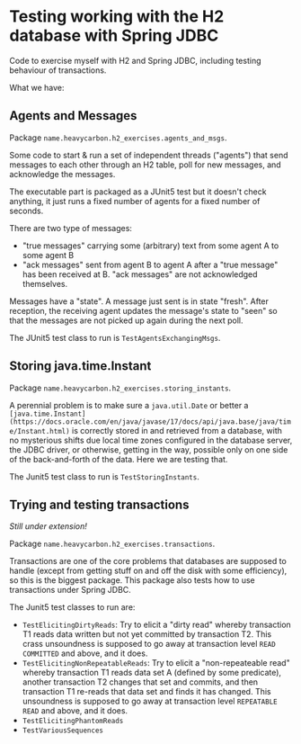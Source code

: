 # Testing working with the H2 database with Spring JDBC

Code to exercise myself with H2 and Spring JDBC, including testing behaviour of transactions.

What we have:

## Agents and Messages

Package `name.heavycarbon.h2_exercises.agents_and_msgs`.

Some code to start & run a set of independent threads ("agents") that send messages to each 
other through an H2 table, poll for new messages, and acknowledge the messages.

The executable part is packaged as a JUnit5 test but it doesn't check anything, it just runs
a fixed number of agents for a fixed number of seconds.

There are two type of messages:

- "true messages" carrying some (arbitrary) text from some agent A to some agent B
- "ack messages" sent from agent B to agent A after a "true message" has been
  received at B. "ack messages" are not acknowledged themselves.

Messages have a "state". A message just sent is in state "fresh". After reception,
the receiving agent updates the message's state to "seen" so that the
messages are not picked up again during the next poll.

The JUnit5 test class to run is `TestAgentsExchangingMsgs`.

## Storing java.time.Instant

Package `name.heavycarbon.h2_exercises.storing_instants`.

A perennial problem is to make sure a `java.util.Date` or better a `[java.time.Instant](https://docs.oracle.com/en/java/javase/17/docs/api/java.base/java/time/Instant.html)`
is correctly stored in and retrieved from a database, with no mysterious shifts due local time zones configured in the database server, the JDBC driver, or otherwise,
getting in the way, possible only on one side of the back-and-forth of the data. Here we are testing that.

The Junit5 test class to run is `TestStoringInstants`.

## Trying and testing transactions

*Still under extension!*

Package `name.heavycarbon.h2_exercises.transactions`.

Transactions are one of the core problems that databases are supposed to handle (except from getting stuff
on and off the disk with some efficiency), so this is the biggest package. This package also tests 
how to use transactions under Spring JDBC.

The Junit5 test classes to run are:

- `TestElicitingDirtyReads`: Try to elicit a "dirty read" whereby transaction T1
  reads data written but not yet committed by transaction T2. This crass unsoundness is
  supposed to go away at transaction level `READ COMMITTED` and above, and it does.
- `TestElicitingNonRepeatableReads`:  Try to elicit a "non-repeateable read" whereby transaction T1
  reads data set A (defined by some predicate), another transaction T2 changes that set and
  commits, and then transaction T1 re-reads that data set and finds it has changed.
  This unsoundness is supposed to go away at transaction level `REPEATABLE READ` and above, and it does.
- `TestElicitingPhantomReads`
- `TestVariousSequences`
